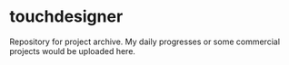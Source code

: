 # touchdesigner
Repository for project archive.
My daily progresses or some commercial projects would be uploaded here.
